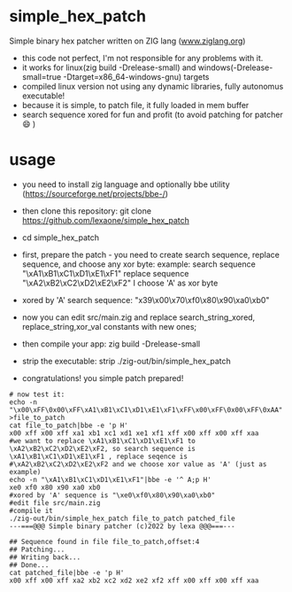 # simple_hex_patch
Simple binary hex patcher written on ZIG lang (www.ziglang.org)

- this code not perfect, I'm not responsible for any problems with it.
- it works for linux(zig build -Drelease-small) and windows(-Drelease-small=true -Dtarget=x86_64-windows-gnu) targets
- compiled linux version not using any dynamic libraries, fully autonomus executable!
- because it is simple, to patch file, it fully loaded in mem buffer
- search sequence xored for fun and profit (to avoid patching for patcher :smile: )

# usage
- you need to install zig language and optionally bbe utility (https://sourceforge.net/projects/bbe-/)
- then clone this repository: git clone https://github.com/lexaone/simple_hex_patch
- cd simple_hex_patch

- first, prepare the patch - you need to create search sequence, replace sequence, and choose any xor byte:
example: search sequence "\xA1\xB1\xC1\xD1\xE1\xF1"
        replace sequence "\xA2\xB2\xC2\xD2\xE2\xF2"
        I choose 'A' as xor byte
- xored by 'A' search sequence: "x39\x00\x70\xf0\x80\x90\xa0\xb0" 
- now you can edit src/main.zig and replace search_string_xored, replace_string,xor_val constants with new ones;
- then compile your app: zig build -Drelease-small
- strip the executable: strip ./zig-out/bin/simple_hex_patch
- congratulations! you simple patch prepared!
```
# now test it:
echo -n "\x00\xFF\0x00\xFF\xA1\xB1\xC1\xD1\xE1\xF1\xFF\x00\xFF\0x00\xFF\0xAA" >file_to_patch
cat file_to_patch|bbe -e 'p H'
x00 xff x00 xff xa1 xb1 xc1 xd1 xe1 xf1 xff x00 xff x00 xff xaa
#we want to replace \xA1\xB1\xC1\xD1\xE1\xF1 to \xA2\xB2\xC2\xD2\xE2\xF2, so search sequence is \xA1\xB1\xC1\xD1\xE1\xF1 , replace seqence is 
#\xA2\xB2\xC2\xD2\xE2\xF2 and we choose xor value as 'A' (just as example)
echo -n "\xA1\xB1\xC1\xD1\xE1\xF1"|bbe -e '^ A;p H'
xe0 xf0 x80 x90 xa0 xb0
#xored by 'A' sequence is "\xe0\xf0\x80\x90\xa0\xb0"
#edit file src/main.zig
#compile it
./zig-out/bin/simple_hex_patch file_to_patch patched_file
---===@@@ Simple binary patcher (c)2022 by lexa @@@===---

## Sequence found in file file_to_patch,offset:4
## Patching...
## Writing back...
## Done...
cat patched_file|bbe -e 'p H'         
x00 xff x00 xff xa2 xb2 xc2 xd2 xe2 xf2 xff x00 xff x00 xff xaa
```
